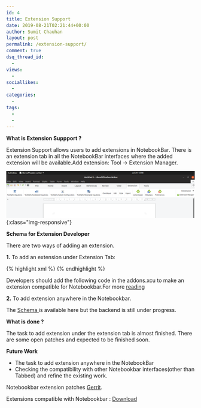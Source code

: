```yaml
---
id: 4
title: Extension Support
date: 2019-08-21T02:21:44+00:00
author: Sumit Chauhan
layout: post
permalink: /extension-support/
comment: true
dsq_thread_id:
  -
views:
  -
sociallikes:
  -
categories:
  -
tags:
  -
  -
---
```



**What is Extension Suppport ?**
 
Extension Support allows users to add extensions in NotebookBar. There is an extension tab in all the NotebookBar interfaces where the added extension will be available.Add extension: Tool -> Extension Manager.


![extension](/static/img/extensionsupport.png){:class="img-responsive"}



**Schema for Extension Developer**

There are two ways of adding an extension.

**1.** To add an extension under Extension Tab:


{% highlight xml %}
<node oor:name="OfficeNotebookBar">
    <node oor:name="*.OfficeNotebookBar" oor:op="replace">
            <node oor:name="m001" oor:op="replace">
                <prop oor:name="URL" oor:type="xs:string">
                    <value> </value>
                </prop>
                <prop oor:name="Title" oor:type="xs:string">
                    <value> </value>
                </prop>
                <prop oor:name="ImageIdentifier" oor:type="xs:string">
                    <value> </value>
                </prop>
                <prop oor:name="Target" oor:type="xs:string">
                    <value> </value>
                </prop>
                <prop oor:name="Context" oor:type="xs:string">
                    <value> </value>
                </prop>
                <prop oor:name="ControlType" oor:type="xs:string">
                    <value> </value>
                </prop>
                <prop oor:name="Width" oor:type="xs:string">
                    <value> </value>
                </prop>
                <prop oor:name="Style" oor:type="xs:string">
                    <value> </value>
                </prop>
            </node>
    </node>
</node>
{% endhighlight %}

Developers should add the following code in the addons.xcu to make an extension compatible for Notebookbar.For more <a href="https://opengrok.libreoffice.org/xref/core/officecfg/registry/schema/org/openoffice/Office/Addons.xcs#338">reading </a>


**2.** To add extension anywhere in the Notebookbar.

The <a href="https://opengrok.libreoffice.org/xref/core/officecfg/registry/schema/org/openoffice/Office/Addons.xcs#298">Schema </a> is available here but the backend is still under progress.


**What is done ?**

The task to add extension under the extension tab is almost finished. There are some open patches and expected to be finished soon.


**Future Work**

* The task to add extension anywhere in the NotebookBar 
* Checking the compatibility with other Notebookbar interfaces(other than Tabbed) and refine the existing work.

Notebookbar extension patches <a href ="https://gerrit.libreoffice.org/#/q/sumit+extension">Gerrit</a>.

Extensions compatible with Notebookbar : <a href = "https://drive.google.com/drive/folders/1cl_sr201_pnnOPp-Ka--zwKseQZB7oAf?usp=sharing">Download</a>





